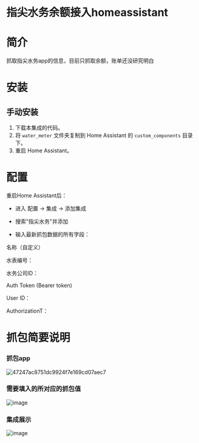 # 指尖水务余额接入homeassistant

# 简介
抓取指尖水务app的信息，目前只抓取余额，账单还没研究明白


# 安装
## 手动安装
1. 下载本集成的代码。
2. 将 `water_meter` 文件夹复制到 Home Assistant 的 `custom_components` 目录下。
3. 重启 Home Assistant。


# 配置

重启Home Assistant后：

* 进入 配置 → 集成 → 添加集成

* 搜索"指尖水务"并添加

* 输入最新抓包数据的所有字段：

名称（自定义）

水表编号：

水务公司ID：

Auth Token (Bearer token)

User ID：

AuthorizationT：

# 抓包简要说明

### 抓包app
![47247ac8751dc9924f7e169cd07aec7](https://github.com/user-attachments/assets/d710987c-af4b-49ed-8df1-2e4c571e9ad7)

### 需要填入的所对应的抓包值
![image](https://github.com/user-attachments/assets/de564252-0f4d-42c9-bc2b-549655ea7aee)

### 集成展示
  
![image](https://github.com/user-attachments/assets/58531f2c-56a1-4ba7-be4b-61d494f64263)



